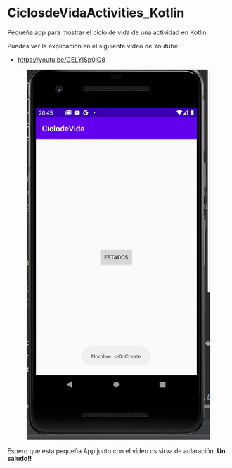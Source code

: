 # CiclosdeVidaActivities_Kotlin

Pequeña app para mostrar el ciclo de vida de una actividad en Kotlin.

Puedes ver la explicación en el siguiente vídeo de Youtube:
- https://youtu.be/GELYISp0jO8

<p align="center">
<img src="https://raw.githubusercontent.com/antoniomy82/CiclosdeVidaActivities_Kotlin/master/Captura.PNG">
</p>

Espero que esta pequeña App junto con el vídeo os sirva de aclaración.
**Un saludo!!**
